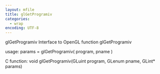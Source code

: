 ```yaml
---
layout: mfile
title: glGetProgramiv
categories:
  - wrap
encoding: UTF-8
---
```


glGetProgramiv  Interface to OpenGL function glGetProgramiv

usage:  params = glGetProgramiv( program, pname )

C function:  void glGetProgramiv(GLuint program, GLenum pname, GLint\* params)